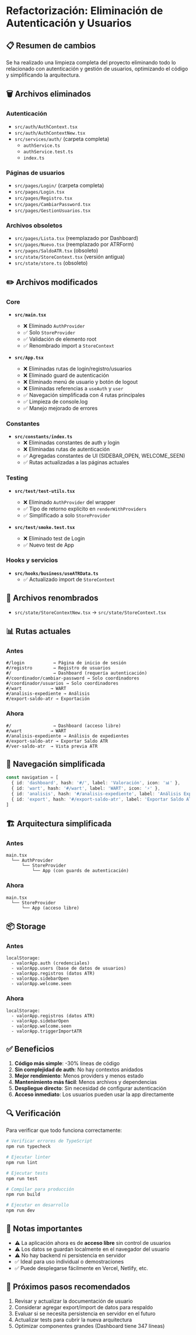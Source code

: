 # Refactorización: Eliminación de Autenticación y Usuarios

## 📋 Resumen de cambios

Se ha realizado una limpieza completa del proyecto eliminando todo lo relacionado con autenticación y gestión de usuarios, optimizando el código y simplificando la arquitectura.

## 🗑️ Archivos eliminados

### Autenticación
- `src/auth/AuthContext.tsx`
- `src/auth/AuthContextNew.tsx`
- `src/services/auth/` (carpeta completa)
  - `authService.ts`
  - `authService.test.ts`
  - `index.ts`

### Páginas de usuarios
- `src/pages/Login/` (carpeta completa)
- `src/pages/Login.tsx`
- `src/pages/Registro.tsx`
- `src/pages/CambiarPassword.tsx`
- `src/pages/GestionUsuarios.tsx`

### Archivos obsoletos
- `src/pages/Lista.tsx` (reemplazado por Dashboard)
- `src/pages/Nuevo.tsx` (reemplazado por ATRForm)
- `src/pages/SaldoATR.tsx` (obsoleto)
- `src/state/StoreContext.tsx` (versión antigua)
- `src/state/store.ts` (obsoleto)

## ✏️ Archivos modificados

### Core
- **`src/main.tsx`**
  - ❌ Eliminado `AuthProvider`
  - ✅ Solo `StoreProvider` 
  - ✅ Validación de elemento root
  - ✅ Renombrado import a `StoreContext`

- **`src/App.tsx`**
  - ❌ Eliminadas rutas de login/registro/usuarios
  - ❌ Eliminado guard de autenticación
  - ❌ Eliminado menú de usuario y botón de logout
  - ❌ Eliminadas referencias a `useAuth` y `user`
  - ✅ Navegación simplificada con 4 rutas principales
  - ✅ Limpieza de console.log
  - ✅ Manejo mejorado de errores

### Constantes
- **`src/constants/index.ts`**
  - ❌ Eliminadas constantes de auth y login
  - ❌ Eliminadas rutas de autenticación
  - ✅ Agregadas constantes de UI (SIDEBAR_OPEN, WELCOME_SEEN)
  - ✅ Rutas actualizadas a las páginas actuales

### Testing
- **`src/test/test-utils.tsx`**
  - ❌ Eliminado `AuthProvider` del wrapper
  - ✅ Tipo de retorno explícito en `renderWithProviders`
  - ✅ Simplificado a solo `StoreProvider`

- **`src/test/smoke.test.tsx`**
  - ❌ Eliminado test de Login
  - ✅ Nuevo test de App

### Hooks y servicios
- **`src/hooks/business/useATRData.ts`**
  - ✅ Actualizado import de `StoreContext`

## 🔄 Archivos renombrados

- `src/state/StoreContextNew.tsx` → `src/state/StoreContext.tsx`

## 📊 Rutas actuales

### Antes
```
#/login           → Página de inicio de sesión
#/registro        → Registro de usuarios
#/                → Dashboard (requería autenticación)
#/coordinador/cambiar-password → Solo coordinadores
#/coordinador/usuarios → Solo coordinadores
#/wart           → WART
#/analisis-expediente → Análisis
#/export-saldo-atr → Exportación
```

### Ahora
```
#/                → Dashboard (acceso libre)
#/wart           → WART
#/analisis-expediente → Análisis de expedientes
#/export-saldo-atr → Exportar Saldo ATR
#/ver-saldo-atr  → Vista previa ATR
```

## 🎯 Navegación simplificada

```typescript
const navigation = [
  { id: 'dashboard', hash: '#/', label: 'Valoración', icon: '📊' },
  { id: 'wart', hash: '#/wart', label: 'WART', icon: '⚡' },
  { id: 'analisis', hash: '#/analisis-expediente', label: 'Análisis Expediente', icon: '📋' },
  { id: 'export', hash: '#/export-saldo-atr', label: 'Exportar Saldo ATR', icon: '📤' }
]
```

## 🏗️ Arquitectura simplificada

### Antes
```
main.tsx
  └── AuthProvider
      └── StoreProvider
          └── App (con guards de autenticación)
```

### Ahora
```
main.tsx
  └── StoreProvider
      └── App (acceso libre)
```

## 📦 Storage

### Antes
```
localStorage:
  - valorApp.auth (credenciales)
  - valorApp.users (base de datos de usuarios)
  - valorApp.registros (datos ATR)
  - valorApp.sidebarOpen
  - valorApp.welcome.seen
```

### Ahora
```
localStorage:
  - valorApp.registros (datos ATR)
  - valorApp.sidebarOpen
  - valorApp.welcome.seen
  - valorApp.triggerImportATR
```

## ✅ Beneficios

1. **Código más simple**: -30% líneas de código
2. **Sin complejidad de auth**: No hay contextos anidados
3. **Mejor rendimiento**: Menos providers y menos estado
4. **Mantenimiento más fácil**: Menos archivos y dependencias
5. **Despliegue directo**: Sin necesidad de configurar autenticación
6. **Acceso inmediato**: Los usuarios pueden usar la app directamente

## 🔍 Verificación

Para verificar que todo funciona correctamente:

```bash
# Verificar errores de TypeScript
npm run typecheck

# Ejecutar linter
npm run lint

# Ejecutar tests
npm run test

# Compilar para producción
npm run build

# Ejecutar en desarrollo
npm run dev
```

## 📝 Notas importantes

- ⚠️ La aplicación ahora es de **acceso libre** sin control de usuarios
- ⚠️ Los datos se guardan localmente en el navegador del usuario
- ⚠️ No hay backend ni persistencia en servidor
- ✅ Ideal para uso individual o demostraciones
- ✅ Puede desplegarse fácilmente en Vercel, Netlify, etc.

## 🚀 Próximos pasos recomendados

1. Revisar y actualizar la documentación de usuario
2. Considerar agregar export/import de datos para respaldo
3. Evaluar si se necesita persistencia en servidor en el futuro
4. Actualizar tests para cubrir la nueva arquitectura
5. Optimizar componentes grandes (Dashboard tiene 347 líneas)
